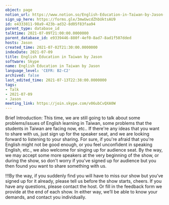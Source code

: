 ```yaml
---
object: page
notion_url: https://www.notion.so/English-Education-in-Taiwan-by-Jason-e433381198a9423bad328d05f83faa94
sign_up_here: https://forms.gle/3mwUwcdZhbUktsAU9
id: e4333811-98a9-423b-ad32-8d05f83faa94
parent_type: database_id
talktime: 2021-07-09T21:00:00.0000000
parent_database_id: e9339446-880f-4ef0-8ad7-8ad1f507dded
hosts: Jason
created_time: 2021-07-02T21:30:00.0000000
indexDate: 2021-07-09
title: English Education in Taiwan by Jason
software: Skype
name: English Education in Taiwan by Jason
language_level: 'CEFR: B2-C2'
archived: false
last_edited_time: 2021-07-13T22:38:00.0000000
tags:
- Talk
- 2021-07-09
- Jason
meeting_link: https://join.skype.com/v06ubCvQXA0W
---
```





Brief Introduction: This time, we are still going to talk about some problems/issues of English learning in Taiwan, some problems that the students in Taiwan are facing now, etc.. If there're any ideas that you want to share with us, just sign up for the speaker seat, and we are looking forward to listening to your sharing. 
For sure, if you're afraid that you're English might not be good enough, or you feel unconfident in speaking English, etc., we also welcome for singing up for audience seat. By the way, we may accept some more speakers at the very beginning of the show, or during the show, so don't worry if you've signed up for audience but you then found you want to share something with us.

!!!By the way, if you suddenly find you will have to miss our show but you’ve signed up for it already, please tell us before the show starts, cheers.
If you have any questions, please contact the host. Or fill in the feedback form we provide at the end of each show. In either way, we’ll be able to know your demands, and contact you individually.

